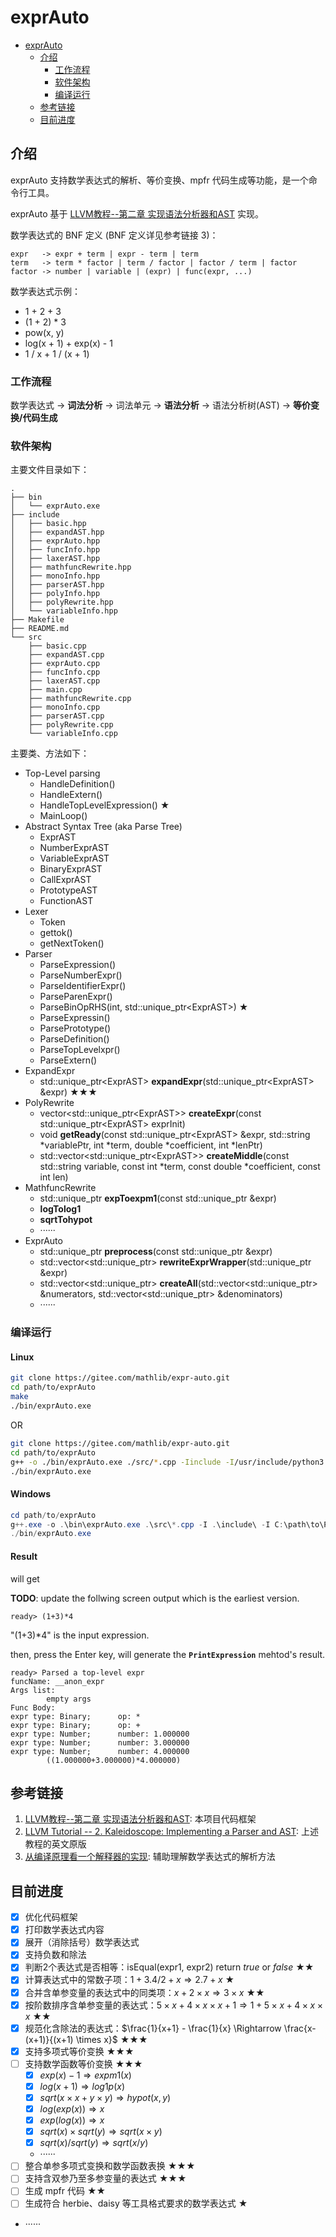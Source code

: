 # exprAuto

- [exprAuto](#exprauto)
  - [介绍](#介绍)
    - [工作流程](#工作流程)
    - [软件架构](#软件架构)
    - [编译运行](#编译运行)
  - [参考链接](#参考链接)
  - [目前进度](#目前进度)

## 介绍
exprAuto 支持数学表达式的解析、等价变换、mpfr 代码生成等功能，是一个命令行工具。

exprAuto 基于 [LLVM教程--第二章 实现语法分析器和AST](https://llvm-tutorial-cn.readthedocs.io/en/latest/chapter-2.html) 实现。

数学表达式的 BNF 定义 (BNF 定义详见参考链接 3)：

```
expr   -> expr + term | expr - term | term
term   -> term * factor | term / factor | factor / term | factor
factor -> number | variable | (expr) | func(expr, ...)
```

数学表达式示例：

* 1 + 2 + 3
* (1 + 2) * 3
* pow(x, y)
* log(x + 1) + exp(x) - 1
* 1 / x + 1 / (x + 1)

### 工作流程

数学表达式 -> **词法分析** -> 词法单元 -> **语法分析** -> 语法分析树(AST) -> **等价变换/代码生成**

### 软件架构

主要文件目录如下：
```
.
├── bin
│   └── exprAuto.exe
├── include
│   ├── basic.hpp
│   ├── expandAST.hpp
│   ├── exprAuto.hpp
│   ├── funcInfo.hpp
│   ├── laxerAST.hpp
│   ├── mathfuncRewrite.hpp
│   ├── monoInfo.hpp
│   ├── parserAST.hpp
│   ├── polyInfo.hpp
│   ├── polyRewrite.hpp
│   └── variableInfo.hpp
├── Makefile
├── README.md
└── src
    ├── basic.cpp
    ├── expandAST.cpp
    ├── exprAuto.cpp
    ├── funcInfo.cpp
    ├── laxerAST.cpp
    ├── main.cpp
    ├── mathfuncRewrite.cpp
    ├── monoInfo.cpp
    ├── parserAST.cpp
    ├── polyRewrite.cpp
    └── variableInfo.cpp
```

主要类、方法如下：
- Top-Level parsing
  - HandleDefinition()
  - HandleExtern()
  - HandleTopLevelExpression() ★
  - MainLoop()
- Abstract Syntax Tree (aka Parse Tree)
  - ExprAST
  - NumberExprAST
  - VariableExprAST
  - BinaryExprAST
  - CallExprAST
  - PrototypeAST
  - FunctionAST
- Lexer
  - Token
  - gettok()
  - getNextToken()
- Parser
  - ParseExpression()
  - ParseNumberExpr()
  - ParseIdentifierExpr()
  - ParseParenExpr()
  - ParseBinOpRHS(int, std::unique_ptr\<ExprAST>) ★
  - ParseExpressin()
  - ParsePrototype()
  - ParseDefinition()
  - ParseTopLevelxpr()
  - ParseExtern()
- ExpandExpr
  - std::unique_ptr\<ExprAST> **expandExpr**(std::unique_ptr\<ExprAST> &expr) ★★★
- PolyRewrite
  - vector<std::unique_ptr\<ExprAST>> **createExpr**(const std::unique_ptr\<ExprAST> exprInit)
  - void **getReady**(const std::unique_ptr\<ExprAST> &expr, std::string *variablePtr, int *term, double *coefficient, int *lenPtr)
  - std::vector<std::unique_ptr\<ExprAST>> **createMiddle**(const std::string variable, const int *term, const double *coefficient, const int len)
- MathfuncRewrite
  - std::unique_ptr<ExprAST> **expToexpm1**(const std::unique_ptr<ExprAST> &expr)
  - **logTolog1**
  - **sqrtTohypot**
  - ······
- ExprAuto
  - std::unique_ptr<ExprAST> **preprocess**(const std::unique_ptr<ExprAST> &expr)
  - std::vector<std::unique_ptr<ExprAST>> **rewriteExprWrapper**(std::unique_ptr<ExprAST> &expr)
  - std::vector<std::unique_ptr<ExprAST>> **createAll**(std::vector<std::unique_ptr<ExprAST>> &numerators, std::vector<std::unique_ptr<ExprAST>> &denominators)
  - ······

### 编译运行
#### Linux
```bash
git clone https://gitee.com/mathlib/expr-auto.git
cd path/to/exprAuto
make
./bin/exprAuto.exe
```

OR

```bash
git clone https://gitee.com/mathlib/expr-auto.git
cd path/to/exprAuto
g++ -o ./bin/exprAuto.exe ./src/*.cpp -Iinclude -I/usr/include/python3.8 -lpython3.8 -Wall -Wextra -Wpedantic -Wno-unused-function -fdiagnostics-color=always
./bin/exprAuto.exe
```

#### Windows
```powershell
cd path/to/exprAuto
g++.exe -o .\bin\exprAuto.exe .\src\*.cpp -I .\include\ -I C:\path\to\Python\Python37\include\ -L C:\path\to\Python\Python\Python37\libs\ -L C:\path\to\Python\\Python37\Lib\ -lpython37 -Wall -Wextra -Wpedantic -Wno-unused-function -fdiagnostics-color=always
./bin/exprAuto.exe
```

#### Result
will get

**TODO**: update the follwing screen output which is the earliest version.
```
ready> (1+3)*4
```

"(1+3)*4" is the input expression.

then, press the Enter key, will generate the **`PrintExpression`** mehtod's result.

```
ready> Parsed a top-level expr
funcName: __anon_expr
Args list:
        empty args
Func Body:
expr type: Binary;      op: *
expr type: Binary;      op: +
expr type: Number;      number: 1.000000
expr type: Number;      number: 3.000000
expr type: Number;      number: 4.000000
        ((1.000000+3.000000)*4.000000)
```

## 参考链接

1. [LLVM教程--第二章 实现语法分析器和AST](https://llvm-tutorial-cn.readthedocs.io/en/latest/chapter-2.html): 本项目代码框架
2. [LLVM Tutorial -- 2. Kaleidoscope: Implementing a Parser and AST](https://llvm.org/docs/tutorial/MyFirstLanguageFrontend/LangImpl02.html): 上述教程的英文原版
3. [从编译原理看一个解释器的实现](https://zhuanlan.zhihu.com/p/27450417): 辅助理解数学表达式的解析方法


## 目前进度

* [x] 优化代码框架
* [x] 打印数学表达式内容
* [x] 展开（消除括号）数学表达式
* [x] 支持负数和除法
* [x] 判断2个表达式是否相等：isEqual(expr1, expr2) return *true* or *false* ★★
* [x] 计算表达式中的常数子项：$1+3.4/2+x \Rightarrow 2.7 + x$ ★
* [x] 合并含单参变量的表达式中的同类项：$x+2 \times x \Rightarrow 3 \times x$ ★★
* [x] 按阶数排序含单参变量的表达式：$5 \times x + 4 \times x \times x + 1 \Rightarrow 1 + 5 \times x + 4 \times x \times x$ ★★
* [x] 规范化含除法的表达式：$\frac{1}{x+1} - \frac{1}{x} \Rightarrow \frac{x-(x+1)}{(x+1) \times x}$ ★★★
* [x] 支持多项式等价变换 ★★★
* [ ] 支持数学函数等价变换 ★★★
  * [x] $exp(x)-1 \Rightarrow expm1(x)$
  * [x] $log(x+1) \Rightarrow log1p(x)$
  * [x] $sqrt(x \times x + y \times y) \Rightarrow hypot(x, y)$
  * [x] $log(exp(x)) \Rightarrow x$
  * [x] $exp(log(x)) \Rightarrow x$
  * [x] $sqrt(x) \times sqrt(y) \Rightarrow sqrt(x \times y)$
  * [x] $sqrt(x) / sqrt(y) \Rightarrow sqrt(x / y)$
  * ······
* [ ] 整合单参多项式变换和数学函数表换 ★★★
* [ ] 支持含双参乃至多参变量的表达式 ★★★
* [ ] 生成 mpfr 代码 ★★
* [ ] 生成符合 herbie、daisy 等工具格式要求的数学表达式 ★
* ······
